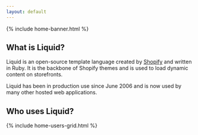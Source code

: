 ```yaml
---
layout: default
---
```


{% include home-banner.html %}

## What is Liquid?

Liquid is an open-source template language created by [Shopify](https://www.shopify.com) and written in Ruby. It is the backbone of Shopify themes and is used to load dynamic content on storefronts.

Liquid has been in production use since June 2006 and is now used by many other hosted web applications.

## Who uses Liquid?

{% include home-users-grid.html %}

